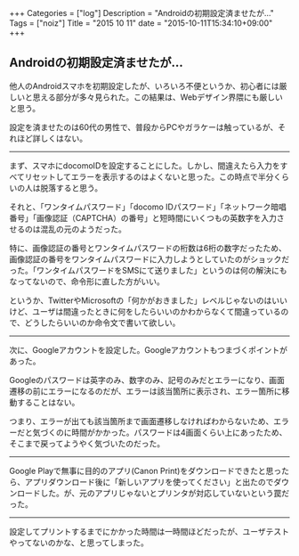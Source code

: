 +++
Categories = ["log"]
Description = "Androidの初期設定済ませたが…"
Tags = ["noiz"]
Title = "2015 10 11"
date = "2015-10-11T15:34:10+09:00"
+++

## Androidの初期設定済ませたが…
他人のAndroidスマホを初期設定したが、いろいろ不便というか、初心者には厳しいと思える部分が多々見られた。この結果は、Webデザイン界隈にも厳しいと思う。

設定を済ませたのは60代の男性で、普段からPCやガラケーは触っているが、それほど詳しくはない。

----

まず、スマホにdocomoIDを設定することにした。しかし、間違えたら入力をすべてリセットしてエラーを表示するのはよくないと思った。この時点で半分くらいの人は脱落すると思う。

それと、「ワンタイムパスワード」「docomo IDパスワード」「ネットワーク暗唱番号」「画像認証（CAPTCHA）の番号」と短時間にいくつもの英数字を入力させるのは混乱の元のようだった。

特に、画像認証の番号とワンタイムパスワードの桁数は6桁の数字だったため、画像認証の番号をワンタイムパスワードに入力しようとしていたのがショックだった。「ワンタイムパスワードをSMSにて送りました」というのは何の解決にもなってないので、命令形に直した方がいい。

というか、TwitterやMicrosoftの「何かがおきました」レベルじゃないのはいいけど、ユーザは間違ったときに何をしたらいいのかわからなくて間違っているので、どうしたらいいのか命令文で書いて欲しい。

----

次に、Googleアカウントを設定した。Googleアカウントもつまづくポイントがあった。

Googleのパスワードは英字のみ、数字のみ、記号のみだとエラーになり、画面遷移の前にエラーになるのだが、エラーは該当箇所に表示され、エラー箇所に移動することはない。

つまり、エラーが出ても該当箇所まで画面遷移しなければわからないため、エラーだと気づくのに時間がかかった。パスワードは4画面くらい上にあったため、そこまで戻ってようやく気づいたのだった。

----

Google Playで無事に目的のアプリ(Canon Print)をダウンロードできたと思ったら、アプリダウンロード後に「新しいアプリを使ってください」と出たのでダウンロードした。が、元のアプリじゃないとプリンタが対応していないという罠だった。

----

設定してプリントするまでにかかった時間は一時間ほどだったが、ユーザテストやってないのかな、と思ってしまった。